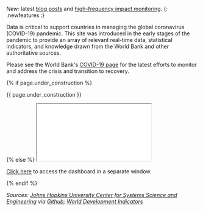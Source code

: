 
*New:* latest [blog posts](#blogs) and [high-frequency impact monitoring](#features).
{: .newfeatures :}

Data is critical to support countries in managing the global coronavirus (COVID-19) pandemic.
This site was introduced in the early stages of the pandemic to provide
an array of relevant real-time data, statistical indicators, and knowledge
drawn from the World Bank and other authoritative sources.

Please see the World Bank's [COVID-19 page][wb-covid] for the latest efforts
to monitor and address the crisis and transition to recovery.


<div id="dg-dashboard">
{% if page.under_construction %}
<p class="construction">{{ page.under_construction }}</p>
{% else %}
<iframe src="{{ page.dash_url }}"></iframe>
<p><a target="_new" href="{{ page.dash_url }}">Click here</a> to access the dashboard in a separate window.</p>
{% endif %}
</div>

*Sources: [Johns Hopkins University Center for Systems Science and Engineering][jhu1] via [Github][jhu2]; [World Development Indicators][wb1]*

[wb-covid]: https://www.worldbank.org/en/who-we-are/news/coronavirus-covid19
[jhu1]: https://www.arcgis.com/apps/opsdashboard/index.html#/bda7594740fd40299423467b48e9ecf6
[jhu2]: https://github.com/CSSEGISandData/2019-nCoV
[wb1]: https://data.worldbank.org
